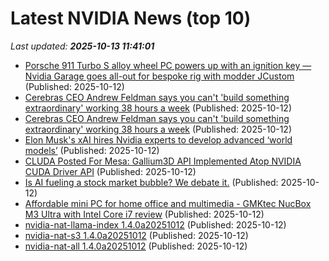 # Latest NVIDIA News (top 10)
_Last updated: **2025-10-13 11:41:01**_

- [Porsche 911 Turbo S alloy wheel PC powers up with an ignition key — Nvidia Garage goes all-out for bespoke rig with modder JCustom](https://www.tomshardware.com/desktops/pc-building/porsche-911-turbo-s-alloy-wheel-pc-powers-up-with-an-ignition-key-nvidia-garage-goes-all-out-for-bespoke-rig-with-modder-jcustom) (Published: 2025-10-12)
- [Cerebras CEO Andrew Feldman says you can't 'build something extraordinary' working 38 hours a week](https://biztoc.com/x/ef6146d2ffe9f9d2) (Published: 2025-10-12)
- [Cerebras CEO Andrew Feldman says you can't 'build something extraordinary' working 38 hours a week](https://www.businessinsider.com/ai-tech-ceo-work-life-balance-cerebras-ceo-andrew-feldman-2025-10) (Published: 2025-10-12)
- [Elon Musk's xAI hires Nvidia experts to develop advanced ‘world models’](https://economictimes.indiatimes.com/tech/artificial-intelligence/elon-musks-xai-hires-nvidia-experts-to-develop-advanced-world-models/articleshow/124499795.cms) (Published: 2025-10-12)
- [CLUDA Posted For Mesa: Gallium3D API Implemented Atop NVIDIA CUDA Driver API](https://www.phoronix.com/news/Mesa-CLUDA-MR-CUDA-Gallium) (Published: 2025-10-12)
- [Is AI fueling a stock market bubble? We debate it.](https://www.businessinsider.com/stock-market-ai-bubble-crash-outlook-forecast-debate-valuation-risk-2025-10) (Published: 2025-10-12)
- [Affordable mini PC for home office and multimedia - GMKtec NucBox M3 Ultra with Intel Core i7 review](https://www.notebookcheck.net/Affordable-mini-PC-for-home-office-and-multimedia-GMKtec-NucBox-M3-Ultra-with-Intel-Core-i7-review.1136014.0.html) (Published: 2025-10-12)
- [nvidia-nat-llama-index 1.4.0a20251012](https://pypi.org/project/nvidia-nat-llama-index/1.4.0a20251012/) (Published: 2025-10-12)
- [nvidia-nat-s3 1.4.0a20251012](https://pypi.org/project/nvidia-nat-s3/1.4.0a20251012/) (Published: 2025-10-12)
- [nvidia-nat-all 1.4.0a20251012](https://pypi.org/project/nvidia-nat-all/1.4.0a20251012/) (Published: 2025-10-12)
